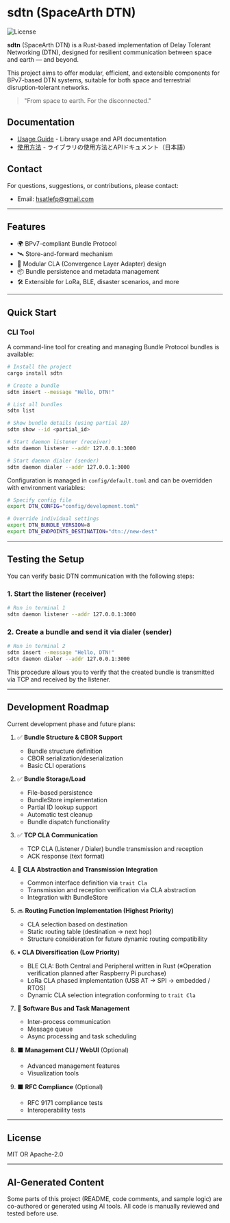 # sdtn (SpaceArth DTN)

![License](https://img.shields.io/badge/license-MIT%20OR%20Apache--2.0-blue)

**sdtn** (SpaceArth DTN) is a Rust-based implementation of Delay Tolerant Networking (DTN),
designed for resilient communication between space and earth — and beyond.

This project aims to offer modular, efficient, and extensible components for BPv7-based DTN systems,
suitable for both space and terrestrial disruption-tolerant networks.

> "From space to earth. For the disconnected."

## Documentation

- [Usage Guide](USAGE.md) - Library usage and API documentation
- [使用方法](USAGE.jp.md) - ライブラリの使用方法とAPIドキュメント（日本語）

## Contact

For questions, suggestions, or contributions, please contact:
- Email: [hsatlefp@gmail.com](mailto:hsatlefp@gmail.com)

---

## Features

- 🌍 BPv7-compliant Bundle Protocol
- 🛰️ Store-and-forward mechanism
- 🔌 Modular CLA (Convergence Layer Adapter) design
- 📦 Bundle persistence and metadata management
- 🛠️ Extensible for LoRa, BLE, disaster scenarios, and more

---

## Quick Start

### CLI Tool

A command-line tool for creating and managing Bundle Protocol bundles is available:

```bash
# Install the project
cargo install sdtn

# Create a bundle
sdtn insert --message "Hello, DTN!"

# List all bundles
sdtn list

# Show bundle details (using partial ID)
sdtn show --id <partial_id>

# Start daemon listener (receiver)
sdtn daemon listener --addr 127.0.0.1:3000

# Start daemon dialer (sender)
sdtn daemon dialer --addr 127.0.0.1:3000
```

Configuration is managed in `config/default.toml` and can be overridden with environment variables:

```bash
# Specify config file
export DTN_CONFIG="config/development.toml"

# Override individual settings
export DTN_BUNDLE_VERSION=8
export DTN_ENDPOINTS_DESTINATION="dtn://new-dest"
```

---

## Testing the Setup

You can verify basic DTN communication with the following steps:

### 1. Start the listener (receiver)
```bash
# Run in terminal 1
sdtn daemon listener --addr 127.0.0.1:3000
```

### 2. Create a bundle and send it via dialer (sender)
```bash
# Run in terminal 2
sdtn insert --message "Hello, DTN!"
sdtn daemon dialer --addr 127.0.0.1:3000
```

This procedure allows you to verify that the created bundle is transmitted via TCP and received by the listener.

---

## Development Roadmap

Current development phase and future plans:

1. ✅ **Bundle Structure & CBOR Support**
   - Bundle structure definition
   - CBOR serialization/deserialization
   - Basic CLI operations

2. ✅ **Bundle Storage/Load**
   - File-based persistence
   - BundleStore implementation
   - Partial ID lookup support
   - Automatic test cleanup
   - Bundle dispatch functionality

3. ✅ **TCP CLA Communication**
   - TCP CLA (Listener / Dialer) bundle transmission and reception
   - ACK response (text format)

4. 🚧 **CLA Abstraction and Transmission Integration**
   - Common interface definition via `trait Cla`
   - Transmission and reception verification via CLA abstraction
   - Integration with BundleStore

5. 🔜 **Routing Function Implementation (Highest Priority)**
   - CLA selection based on destination
   - Static routing table (destination → next hop)
   - Structure consideration for future dynamic routing compatibility

6. ⏸ **CLA Diversification (Low Priority)**
   - BLE CLA: Both Central and Peripheral written in Rust (※Operation verification planned after Raspberry Pi purchase)
   - LoRa CLA phased implementation (USB AT → SPI → embedded / RTOS)
   - Dynamic CLA selection integration conforming to `trait Cla`

7. 🚧 **Software Bus and Task Management**
   - Inter-process communication
   - Message queue
   - Async processing and task scheduling

8. ⬛ **Management CLI / WebUI** (Optional)
   - Advanced management features
   - Visualization tools

9. ⬛ **RFC Compliance** (Optional)
   - RFC 9171 compliance tests
   - Interoperability tests

---

## License

MIT OR Apache-2.0

---

## AI-Generated Content

Some parts of this project (README, code comments, and sample logic) are co-authored or generated using AI tools.
All code is manually reviewed and tested before use.
